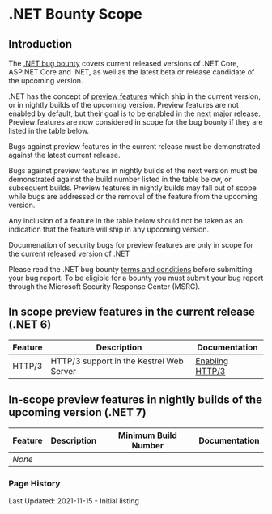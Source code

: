 # .NET Bounty Scope

## Introduction

The [.NET bug bounty](https://www.microsoft.com/en-us/msrc/bounty-dot-net-core) covers current released versions of .NET Core, ASP.NET Core and .NET, as well as the latest beta or release candidate of the upcoming version.

.NET has the concept of [preview features](https://github.com/dotnet/designs/blob/main/accepted/2021/preview-features/preview-features.md) which ship in the current version, or in nightly builds of the upcoming version. Preview features are not enabled by default, but their goal is to be enabled in the next major release. Preview features are now considered in scope for the bug bounty if they are listed in the table below.

Bugs against preview features in the current release must be demonstrated against the latest current release.

Bugs against preview features in nightly builds of the next version must be demonstrated against the build number listed in the table below, or subsequent builds. Preview features in nightly builds may fall out of scope while bugs are addressed or the removal of the feature from the upcoming version.

Any inclusion of a feature in the table below should not be taken as an indication that the feature will ship in any upcoming version.

Documenation of security bugs for preview features are only in scope for the current released version of .NET

Please read the .NET bug bounty [terms and conditions](https://www.microsoft.com/en-us/msrc/bounty-dot-net-core) before submitting your bug report. To be eligible for a bounty you must submit your bug report through the Microsoft Security Response Center (MSRC).

## In scope preview features in the current release (.NET 6)

| Feature | Description | Documentation |
|---------|-------------|---------------|
| HTTP/3 | HTTP/3 support in the Kestrel Web Server | [Enabling HTTP/3](https://docs.microsoft.com/aspnet/core/fundamentals/servers/kestrel/http3?view=aspnetcore-6.0) |

## In-scope preview features in nightly builds of the upcoming version (.NET 7)

| Feature | Description | Minimum Build Number | Documentation |
|---------|-------------|----------------------|---------------|
| *None*  ||||

### Page History

Last Updated: 2021-11-15 - Initial listing
